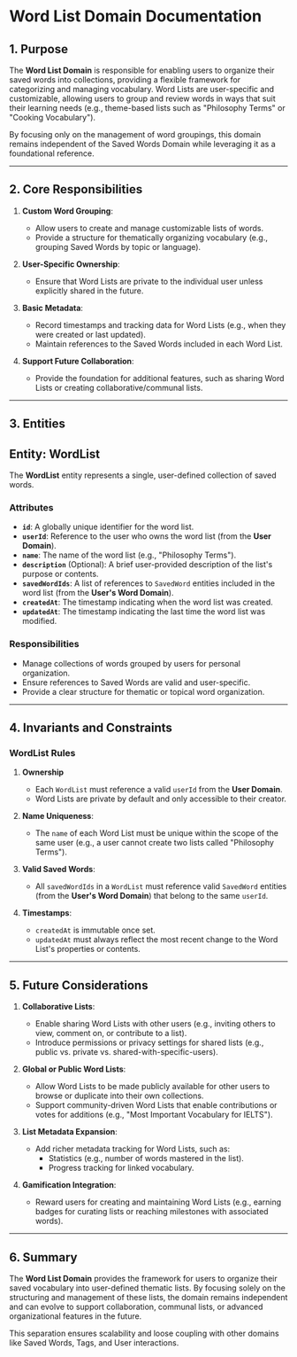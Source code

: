 # **Word List Domain Documentation**

## **1. Purpose**

The **Word List Domain** is responsible for enabling users to organize their saved words into collections, providing a flexible framework for categorizing and managing vocabulary. Word Lists are user-specific and customizable, allowing users to group and review words in ways that suit their learning needs (e.g., theme-based lists such as "Philosophy Terms" or "Cooking Vocabulary").

By focusing only on the management of word groupings, this domain remains independent of the Saved Words Domain while leveraging it as a foundational reference.

---

## **2. Core Responsibilities**

1. **Custom Word Grouping**:
   - Allow users to create and manage customizable lists of words.
   - Provide a structure for thematically organizing vocabulary (e.g., grouping Saved Words by topic or language).

2. **User-Specific Ownership**:
   - Ensure that Word Lists are private to the individual user unless explicitly shared in the future.

3. **Basic Metadata**:
   - Record timestamps and tracking data for Word Lists (e.g., when they were created or last updated).
   - Maintain references to the Saved Words included in each Word List.

4. **Support Future Collaboration**:
   - Provide the foundation for additional features, such as sharing Word Lists or creating collaborative/communal lists.

---

## **3. Entities**

## **Entity: WordList**

The **WordList** entity represents a single, user-defined collection of saved words.

### **Attributes**

- **`id`**: A globally unique identifier for the word list.
- **`userId`**: Reference to the user who owns the word list (from the **User Domain**).
- **`name`**: The name of the word list (e.g., "Philosophy Terms").
- **`description`** (Optional): A brief user-provided description of the list's purpose or contents.
- **`savedWordIds`**: A list of references to `SavedWord` entities included in the word list (from the **User's Word Domain**).
- **`createdAt`**: The timestamp indicating when the word list was created.
- **`updatedAt`**: The timestamp indicating the last time the word list was modified.

### **Responsibilities**

- Manage collections of words grouped by users for personal organization.
- Ensure references to Saved Words are valid and user-specific.
- Provide a clear structure for thematic or topical word organization.

---

## **4. Invariants and Constraints**

### **WordList Rules**

1. **Ownership**
   - Each `WordList` must reference a valid `userId` from the **User Domain**.
   - Word Lists are private by default and only accessible to their creator.

2. **Name Uniqueness**:
   - The `name` of each Word List must be unique within the scope of the same user (e.g., a user cannot create two lists called "Philosophy Terms").

3. **Valid Saved Words**:
   - All `savedWordIds` in a `WordList` must reference valid `SavedWord` entities (from the **User's Word Domain**) that belong to the same `userId`.

4. **Timestamps**:
   - `createdAt` is immutable once set.
   - `updatedAt` must always reflect the most recent change to the Word List's properties or contents.

---

## **5. Future Considerations**

1. **Collaborative Lists**:
   - Enable sharing Word Lists with other users (e.g., inviting others to view, comment on, or contribute to a list).
   - Introduce permissions or privacy settings for shared lists (e.g., public vs. private vs. shared-with-specific-users).

2. **Global or Public Word Lists**:
   - Allow Word Lists to be made publicly available for other users to browse or duplicate into their own collections.
   - Support community-driven Word Lists that enable contributions or votes for additions (e.g., "Most Important Vocabulary for IELTS").

3. **List Metadata Expansion**:
   - Add richer metadata tracking for Word Lists, such as:
     - Statistics (e.g., number of words mastered in the list).
     - Progress tracking for linked vocabulary.

4. **Gamification Integration**:
   - Reward users for creating and maintaining Word Lists (e.g., earning badges for curating lists or reaching milestones with associated words).

---

## **6. Summary**

The **Word List Domain** provides the framework for users to organize their saved vocabulary into user-defined thematic lists. By focusing solely on the structuring and management of these lists, the domain remains independent and can evolve to support collaboration, communal lists, or advanced organizational features in the future.

This separation ensures scalability and loose coupling with other domains like Saved Words, Tags, and User interactions.
